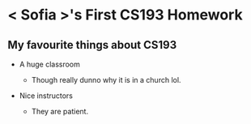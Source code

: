 # < Sofia >'s First CS193 Homework


## My favourite things about CS193

- A huge classroom
  - Though really dunno why it is in a church lol.


- Nice instructors
  - They are patient.
